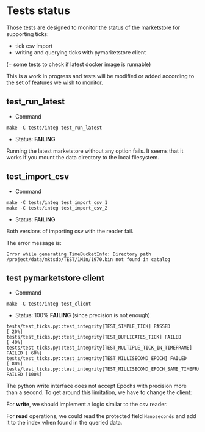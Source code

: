 # Tests status

Those tests are designed to monitor the status of the marketstore for supporting ticks:

- tick csv import
- writing and querying ticks with pymarketstore client

(+ some tests to check if latest docker image is runnable)

This is a work in progress and tests will be modified or added according to the set of features we wish to monitor.

## test_run_latest
- Command
```
make -C tests/integ test_run_latest
```

- Status: **FAILING**

Running the latest marketstore without any option fails.
It seems that it works if you mount the data directory to the local filesystem.


## test_import_csv
- Command
```
make -C tests/integ test_import_csv_1
make -C tests/integ test_import_csv_2
```

- Status: **FAILING**

Both versions of importing csv with the reader fail.

The error message is:
```
Error while generating TimeBucketInfo: Directory path /project/data/mktsdb/TEST/1Min/1970.bin not found in catalog
```

## test pymarketstore client

- Command
```
make -C tests/integ test_client
```

- Status: 100% **FAILING** (since precision is not enough)

```
tests/test_ticks.py::test_integrity[TEST_SIMPLE_TICK] PASSED             [ 20%]
tests/test_ticks.py::test_integrity[TEST_DUPLICATES_TICK] FAILED         [ 40%]
tests/test_ticks.py::test_integrity[TEST_MULTIPLE_TICK_IN_TIMEFRAME] FAILED [ 60%]
tests/test_ticks.py::test_integrity[TEST_MILLISECOND_EPOCH] FAILED       [ 80%]
tests/test_ticks.py::test_integrity[TEST_MILLISECOND_EPOCH_SAME_TIMEFRAME] FAILED [100%]
```

The python write interface does not accept Epochs with precision more than a second. To get around this limitation, we have to change the client:

For **write**, we should implement a logic similar to the csv reader.

For **read** operations, we could read the protected field `Nanoseconds` and add it to the index when found in the queried data.
